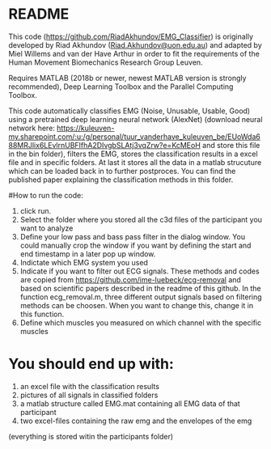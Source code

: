 # README #

This code (https://github.com/RiadAkhundov/EMG_Classifier) is originally developed by Riad Akhundov (Riad.Akhundov@uon.edu.au) and adapted by Miel Willems and van der Have Arthur in order to fit the requirements of the Human Movement Biomechanics Research Group Leuven. 

Requires MATLAB (2018b or newer, newest MATLAB version is strongly recommended), Deep Learning Toolbox and the Parallel Computing Toolbox.

This code automatically classifies EMG (Noise, Unusable, Usable, Good) using a pretrained deep learning neural network (AlexNet) (download neural network here: https://kuleuven-my.sharepoint.com/:u:/g/personal/tuur_vanderhave_kuleuven_be/EUoWda688MRJlix6LEvlrnUBFIfhA2DIvgbSLAtj3vqZrw?e=KcMEoH and store this file in the bin folder), filters the EMG, stores the classification results in a excel file and in specific folders. At last it stores all the data in a 
matlab strucuture which can be loaded back in to further postproces. You can find the published paper explaining the classification methods in this folder. 

#How to run the code: 
1) click run. 
2) Select the folder where you stored all the c3d files of the participant you want to analyze
3) Define your low pass and bass pass filter in the dialog window. You could manually crop the window if you want by defining the start and end timestamp in a later pop up window.
4) Indictate which EMG system you used
5) Indicate if you want to filter out ECG signals. These methods and codes are copied from https://github.com/ime-luebeck/ecg-removal and based on scientific papers described in the readme of this github.
 In the function ecg_removal.m, three different output signals based on filtering methods can be choosen. When you want to change this, change it in this function. 
5) Define which muscles you measured on which channel with the specific muscles

# You should end up with: 
1) an excel file with the classification results
2) pictures of all signals in classified folders 
3) a matlab structure called EMG.mat containing all EMG data of that participant
4) two excel-files containing the raw emg and the envelopes of the emg

(everything is stored witin the participants folder)

